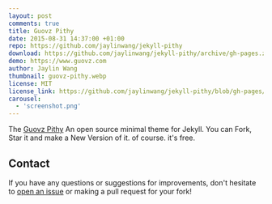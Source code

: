 ```yaml
---
layout: post
comments: true
title: Guovz Pithy
date: 2015-08-31 14:37:00 +01:00
repo: https://github.com/jaylinwang/jekyll-pithy
download: https://github.com/jaylinwang/jekyll-pithy/archive/gh-pages.zip
demo: https://www.guovz.com
author: Jaylin Wang
thumbnail: guovz-pithy.webp
license: MIT
license_link: https://github.com/jaylinwang/jekyll-pithy/blob/gh-pages/LICENSE.md
carousel:
  - 'screenshot.png'
---
```


The [Guovz Pithy](https://github.com/jaylinwang/jekyll-pithy) An open source minimal theme for Jekyll. You can Fork, Star it and make a New Version of it. of course. it's free.

## Contact

If you have any questions or suggestions for improvements, don't hesitate to [open an issue](https://github.com/jaylinwang/jekyll-pithy/issues) or making a pull request for your fork!
